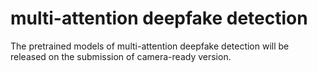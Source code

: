 # multi-attention deepfake detection
The pretrained models of multi-attention deepfake detection will be released on the submission of camera-ready version.
